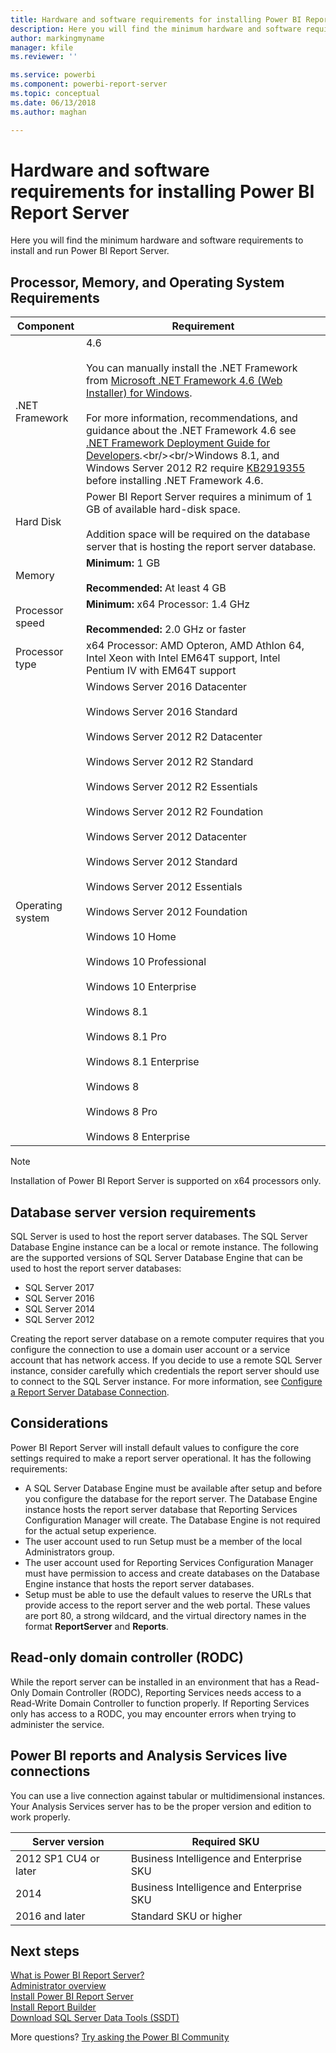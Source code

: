 ```yaml
---
title: Hardware and software requirements for installing Power BI Report Server
description: Here you will find the minimum hardware and software requirements to install and run Power BI Report Server.
author: markingmyname
manager: kfile
ms.reviewer: ''

ms.service: powerbi
ms.component: powerbi-report-server
ms.topic: conceptual
ms.date: 06/13/2018
ms.author: maghan

---
```

# Hardware and software requirements for installing Power BI Report Server
Here you will find the minimum hardware and software requirements to install and run Power BI Report Server.

## Processor, Memory, and Operating System Requirements
| Component | Requirement |
| --- | --- |
| .NET Framework |4.6<br><br>You can manually install the .NET Framework from [Microsoft .NET Framework 4.6 (Web Installer) for Windows](http://support.microsoft.com/kb/3045560).<br/><br/> For more information, recommendations, and guidance about the .NET Framework 4.6 see [.NET Framework Deployment Guide for Developers](http://msdn.microsoft.com/library/ee942965\(v=vs.110\).aspx).<br/><br/>Windows 8.1, and Windows Server 2012 R2 require [KB2919355](http://support.microsoft.com/kb/2919355) before installing .NET Framework 4.6. |
| Hard Disk |Power BI Report Server requires a minimum of 1 GB of available hard-disk space.<br><br>Addition space will be required on the database server that is hosting the report server database. |
| Memory |**Minimum:** 1 GB<br/><br/> **Recommended:** At least 4 GB |
| Processor speed |**Minimum:** x64 Processor: 1.4 GHz<br/><br/> **Recommended:** 2.0 GHz or faster |
| Processor type |x64 Processor: AMD Opteron, AMD Athlon 64, Intel Xeon with Intel EM64T support, Intel Pentium IV with EM64T support |
| Operating system |Windows Server 2016 Datacenter<br><br>Windows Server 2016 Standard<br><br>Windows Server 2012 R2 Datacenter<br><br>Windows Server 2012 R2 Standard<br><br>Windows Server 2012 R2 Essentials<br><br>Windows Server 2012 R2 Foundation<br><br>Windows Server 2012 Datacenter<br><br>Windows Server 2012 Standard<br><br>Windows Server 2012 Essentials<br><br>Windows Server 2012 Foundation<br><br>Windows 10 Home<br><br>Windows 10 Professional<br><br>Windows 10 Enterprise<br><br>Windows 8.1<br><br>Windows 8.1 Pro<br><br>Windows 8.1 Enterprise<br><br>Windows 8<br><br>Windows 8 Pro<br><br>Windows 8 Enterprise |

> [!NOTE]
> Installation of Power BI Report Server is supported on x64 processors only.
> 
> 

## Database server version requirements
SQL Server is used to host the report server databases. The SQL Server Database Engine instance can be a local or remote instance. The following are the supported versions of SQL Server Database Engine that can be used to host the report server databases:

* SQL Server 2017
* SQL Server 2016
* SQL Server 2014
* SQL Server 2012

Creating the report server database on a remote computer requires that you configure the connection to use a domain user account or a service account that has network access. If you decide to use a remote SQL Server instance, consider carefully which credentials the report server should use to connect to the SQL Server instance. For more information, see [Configure a Report Server Database Connection](https://docs.microsoft.com/sql/reporting-services/install-windows/configure-a-report-server-database-connection-ssrs-configuration-manager).

## Considerations
Power BI Report Server will install default values to configure the core settings required to make a report server operational. It has the following requirements:

* A SQL Server Database Engine must be available after setup and before you configure the database for the report server. The Database Engine instance hosts the report server database that Reporting Services Configuration Manager will create. The Database Engine is not required for the actual setup experience.
* The user account used to run Setup must be a member of the local Administrators group.
* The user account used for Reporting Services Configuration Manager must have permission to access and create databases on the Database Engine instance that hosts the report server databases.
* Setup must be able to use the default values to reserve the URLs that provide access to the report server and the web portal. These values are port 80, a strong wildcard, and the virtual directory names in the format **ReportServer** and **Reports**.

## Read-only domain controller (RODC)
 While the report server can be installed in an environment that has a Read-Only Domain Controller (RODC), Reporting Services needs access to a Read-Write Domain Controller to function properly. If Reporting Services only has access to a RODC, you may encounter errors when trying to administer the service.

## Power BI reports and Analysis Services live connections
You can use a live connection against tabular or multidimensional instances. Your Analysis Services server has to be the proper version and edition to work properly.

| **Server version** | **Required SKU** |
| --- | --- |
| 2012 SP1 CU4 or later |Business Intelligence and Enterprise SKU |
| 2014 |Business Intelligence and Enterprise SKU |
| 2016 and later |Standard SKU or higher |

## Next steps
[What is Power BI Report Server?](get-started.md)  
[Administrator overview](admin-handbook-overview.md)  
[Install Power BI Report Server](install-report-server.md)  
[Install Report Builder](https://docs.microsoft.com/sql/reporting-services/install-windows/install-report-builder)  
[Download SQL Server Data Tools (SSDT)](http://go.microsoft.com/fwlink/?LinkID=616714)

More questions? [Try asking the Power BI Community](https://community.powerbi.com/)


